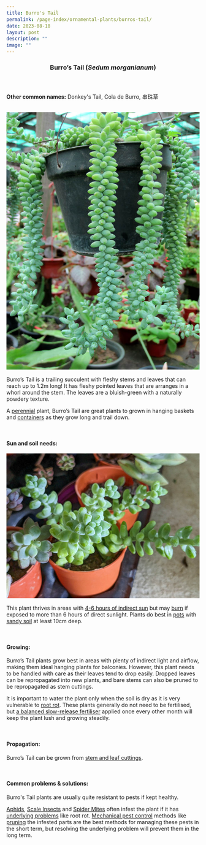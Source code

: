 ```yaml
---
title: Burro's Tail
permalink: /page-index/ornamental-plants/burros-tail/
date: 2023-08-18
layout: post
description: ""
image: ""
---
```

<header> 
	<h3>Burro’s Tail (<em>Sedum morganianum</em>)</h3> 
</header> 
 
<section> 
	<p><strong>Other common names:</strong> Donkey's Tail, Cola de Burro, 串珠草</p> 
	<br> 
</section> 
 
<section>
	<img title="Burro's tail plant hanging from a pot. Photo by Victoria Lim." src="/images/Plants/burrostail%20(2)_victorialim.jpg">
	<p>Burro’s Tail is a trailing succulent with fleshy stems and leaves that can reach up to 1.2m long! It has fleshy pointed leaves that are arranges in a whorl around the stem. The leaves are a bluish-green with a naturally powdery texture.</p>
	<p>A <a href="/learn-more-about-gardening/glossary/#p">perennial</a> plant, Burro’s Tail are great plants to grown in hanging baskets and <a href="/page-index/horticulture-techniques/planting-in-containers/">containers</a> as they grow long and trail down.</p>
	 <br> 
</section> 
 
<section> 
  <h4>Sun and soil needs:</h4> 
	<img title="Burro's tail plant. Photo by Jacqueline Chua." src="/images/Plants/burrostail_jacquelinechua.jpg">
  <p>This plant thrives in areas with <a href="/page-index/horticulture-techniques/gauging-light/">4-6 hours of indirect sun</a> but may <a href="/page-index/plant-problems/sunburn/">burn</a> if exposed to more than 6 hours of direct sunlight. Plants do best in <a href="/page-index/horticulture-techniques/planting-in-containers/">pots</a> with <a href="/page-index/horticulture-techniques/soil/">sandy soil</a> at least 10cm deep.</p> 
	<br>
</section>

<section> 
  <h4>Growing:</h4> 
	<p>Burro’s Tail plants grow best in areas with plenty of indirect light and airflow, making them ideal hanging plants for balconies. However, this plant needs to be handled with care as their leaves tend to drop easily. Dropped leaves can be repropagated into new plants, and bare stems can also be pruned to be repropagated as stem cuttings.</p>
	<p>It is important to water the plant only when the soil is dry as it is very vulnerable to <a href="/page-index/plant-problems/root-rot/">root rot</a>. These plants generally do not need to be fertilised, but <a href="/page-index/horticulture-techniques/fertilising/">a balanced slow-release fertiliser</a> applied once every other month will keep the plant lush and growing steadily.</p> 
	<br> 
</section> 

<section> 
  <h4>Propagation:</h4> 
	<p>Burro’s Tail can be grown from <a href="/page-index/horticulture-techniques/propagating-by-cuttings/">stem and leaf cuttings</a>.</p> 
	<br> 
</section> 
 
<section> 
  <h4>Common problems &amp; solutions:</h4> 
	<p>Burro's Tail plants are usually quite resistant to pests if kept healthy.</p>
	<p><a href="/page-index/pests/aphids/">Aphids</a>, <a href="/page-index/pests/scale-insects/">Scale Insects</a> and <a href="/page-index/pests/spider-mites/">Spider Mites</a>  often infest the plant if it has <a href="/learn-more-about-gardening/plant-problems/">underlying problems</a> like root rot. <a href="/page-index/horticulture-techniques/pest-control/">Mechanical pest control</a> methods like <a href="/page-index/horticulture-techniques/pruning/">pruning</a> the infested parts are the best methods for managing these pests in the short term, but resolving the underlying problem will prevent them in the long term.</p>
	<br> 
</section>